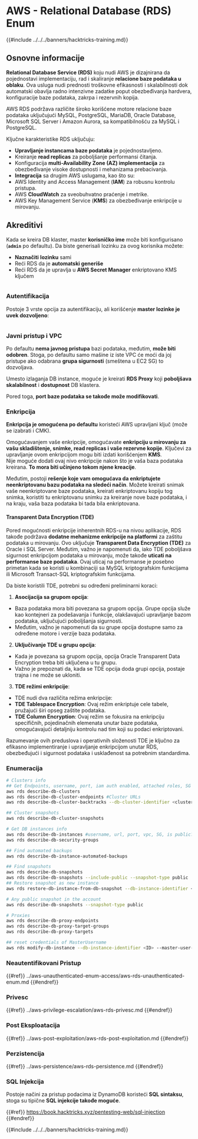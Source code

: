 # AWS - Relational Database (RDS) Enum

{{#include ../../../banners/hacktricks-training.md}}

## Osnovne informacije

**Relational Database Service (RDS)** koju nudi AWS je dizajnirana da pojednostavi implementaciju, rad i skaliranje **relacione baze podataka u oblaku**. Ova usluga nudi prednosti troškovne efikasnosti i skalabilnosti dok automatski obavlja radno intenzivne zadatke poput obezbeđivanja hardvera, konfiguracije baze podataka, zakrpa i rezervnih kopija.

AWS RDS podržava različite široko korišćene motore relacione baze podataka uključujući MySQL, PostgreSQL, MariaDB, Oracle Database, Microsoft SQL Server i Amazon Aurora, sa kompatibilnošću za MySQL i PostgreSQL.

Ključne karakteristike RDS uključuju:

- **Upravljanje instancama baze podataka** je pojednostavljeno.
- Kreiranje **read replicas** za poboljšanje performansi čitanja.
- Konfiguracija **multi-Availability Zone (AZ) implementacija** za obezbeđivanje visoke dostupnosti i mehanizama prebacivanja.
- **Integracija** sa drugim AWS uslugama, kao što su:
- AWS Identity and Access Management (**IAM**) za robusnu kontrolu pristupa.
- AWS **CloudWatch** za sveobuhvatno praćenje i metrike.
- AWS Key Management Service (**KMS**) za obezbeđivanje enkripcije u mirovanju.

## Akreditivi

Kada se kreira DB klaster, master **korisničko ime** može biti konfigurisano (**`admin`** po defaultu). Da biste generisali lozinku za ovog korisnika možete:

- **Naznačiti** **lozinku** sami
- Reći RDS da je **automatski generiše**
- Reći RDS da je upravlja u **AWS Secret Manager** enkriptovano KMS ključem

<figure><img src="../../../images/image (144).png" alt=""><figcaption></figcaption></figure>

### Autentifikacija

Postoje 3 vrste opcija za autentifikaciju, ali korišćenje **master lozinke je uvek dozvoljeno**:

<figure><img src="../../../images/image (227).png" alt=""><figcaption></figcaption></figure>

### Javni pristup i VPC

Po defaultu **nema javnog pristupa** bazi podataka, međutim, **može biti odobren**. Stoga, po defaultu samo mašine iz iste VPC će moći da joj pristupe ako odabrana **grupa sigurnosti** (smeštena u EC2 SG) to dozvoljava.

Umesto izlaganja DB instance, moguće je kreirati **RDS Proxy** koji **poboljšava** **skalabilnost** i **dostupnost** DB klastera.

Pored toga, **port baze podataka se takođe može modifikovati**.

### Enkripcija

**Enkripcija je omogućena po defaultu** koristeći AWS upravljani ključ (može se izabrati i CMK).

Omogućavanjem vaše enkripcije, omogućavate **enkripciju u mirovanju za vašu skladištenje, snimke, read replicas i vaše rezervne kopije**. Ključevi za upravljanje ovom enkripcijom mogu biti izdati korišćenjem **KMS**.\
Nije moguće dodati ovaj nivo enkripcije nakon što je vaša baza podataka kreirana. **To mora biti učinjeno tokom njene kreacije**.

Međutim, postoji **rešenje koje vam omogućava da enkriptujete neenkriptovanu bazu podataka na sledeći način**. Možete kreirati snimak vaše neenkriptovane baze podataka, kreirati enkriptovanu kopiju tog snimka, koristiti tu enkriptovanu snimku za kreiranje nove baze podataka, i na kraju, vaša baza podataka bi tada bila enkriptovana.

#### Transparent Data Encryption (TDE)

Pored mogućnosti enkripcije inherentnih RDS-u na nivou aplikacije, RDS takođe podržava **dodatne mehanizme enkripcije na platformi** za zaštitu podataka u mirovanju. Ovo uključuje **Transparent Data Encryption (TDE)** za Oracle i SQL Server. Međutim, važno je napomenuti da, iako TDE poboljšava sigurnost enkripcijom podataka u mirovanju, može takođe **uticati na performanse baze podataka**. Ovaj uticaj na performanse je posebno primetan kada se koristi u kombinaciji sa MySQL kriptografskim funkcijama ili Microsoft Transact-SQL kriptografskim funkcijama.

Da biste koristili TDE, potrebni su određeni preliminarni koraci:

1. **Asocijacija sa grupom opcija**:
- Baza podataka mora biti povezana sa grupom opcija. Grupe opcija služe kao kontejneri za podešavanja i funkcije, olakšavajući upravljanje bazom podataka, uključujući poboljšanja sigurnosti.
- Međutim, važno je napomenuti da su grupe opcija dostupne samo za određene motore i verzije baza podataka.
2. **Uključivanje TDE u grupu opcija**:
- Kada je povezana sa grupom opcija, opcija Oracle Transparent Data Encryption treba biti uključena u tu grupu.
- Važno je prepoznati da, kada se TDE opcija doda grupi opcija, postaje trajna i ne može se ukloniti.
3. **TDE režimi enkripcije**:
- TDE nudi dva različita režima enkripcije:
- **TDE Tablespace Encryption**: Ovaj režim enkriptuje cele tabele, pružajući širi opseg zaštite podataka.
- **TDE Column Encryption**: Ovaj režim se fokusira na enkripciju specifičnih, pojedinačnih elemenata unutar baze podataka, omogućavajući detaljniju kontrolu nad tim koji su podaci enkriptovani.

Razumevanje ovih preduslova i operativnih složenosti TDE je ključno za efikasno implementiranje i upravljanje enkripcijom unutar RDS, obezbeđujući i sigurnost podataka i usklađenost sa potrebnim standardima.

### Enumeracija
```bash
# Clusters info
## Get Endpoints, username, port, iam auth enabled, attached roles, SG
aws rds describe-db-clusters
aws rds describe-db-cluster-endpoints #Cluster URLs
aws rds describe-db-cluster-backtracks --db-cluster-identifier <cluster-name>

## Cluster snapshots
aws rds describe-db-cluster-snapshots

# Get DB instances info
aws rds describe-db-instances #username, url, port, vpc, SG, is public?
aws rds describe-db-security-groups

## Find automated backups
aws rds describe-db-instance-automated-backups

## Find snapshots
aws rds describe-db-snapshots
aws rds describe-db-snapshots --include-public --snapshot-type public
## Restore snapshot as new instance
aws rds restore-db-instance-from-db-snapshot --db-instance-identifier <ID> --db-snapshot-identifier <ID> --availability-zone us-west-2a

# Any public snapshot in the account
aws rds describe-db-snapshots --snapshot-type public

# Proxies
aws rds describe-db-proxy-endpoints
aws rds describe-db-proxy-target-groups
aws rds describe-db-proxy-targets

## reset credentials of MasterUsername
aws rds modify-db-instance --db-instance-identifier <ID> --master-user-password <NewPassword> --apply-immediately
```
### Neautentifikovani Pristup

{{#ref}}
../aws-unauthenticated-enum-access/aws-rds-unauthenticated-enum.md
{{#endref}}

### Privesc

{{#ref}}
../aws-privilege-escalation/aws-rds-privesc.md
{{#endref}}

### Post Eksploatacija

{{#ref}}
../aws-post-exploitation/aws-rds-post-exploitation.md
{{#endref}}

### Perzistencija

{{#ref}}
../aws-persistence/aws-rds-persistence.md
{{#endref}}

### SQL Injekcija

Postoje načini za pristup podacima iz DynamoDB koristeći **SQL sintaksu**, stoga su tipične **SQL injekcije takođe moguće**.

{{#ref}}
https://book.hacktricks.xyz/pentesting-web/sql-injection
{{#endref}}

{{#include ../../../banners/hacktricks-training.md}}
